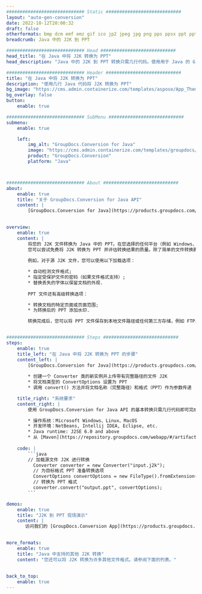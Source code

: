 ```yaml
---
############################# Static ############################
layout: "auto-gen-conversion"
date: 2022-10-12T20:00:32
draft: false
otherformats: bmp dcm emf emz gif ico jp2 jpeg jpg png pps ppsx ppt pptx psb psd svg svgz tga tif tiff webp wmf wmz
breadcrumb: Java 中的 J2K 到 PPT

############################# Head ############################
head_title: "在 Java 中将 J2K 转换为 PPT"
head_description: "Java 中的 J2K 到 PPT 转换只需几行代码。使用用于 Java 的 GroupDocs 文档转换 API 转换 160 多种文件格式"

############################# Header ############################
title: "在 Java 中将 J2K 转换为 PPT"
description: "使用几行 Java 代码将 J2K 转换为 PPT"
bg_image: "https://cms.admin.containerize.com/templates/aspose/App_Themes/V3/images/bg/header1.png"
bg_overlay: false
button:
    enable: true

############################# SubMenu ############################
submenu:
    enable: true

    left:
        img_alt: "GroupDocs.Conversion for Java"
        image: "https://cms.admin.containerize.com/templates/groupdocs/images/product-logos/90x90-noborder/groupdocs-conversion-java.png"
        product: "GroupDocs.Conversion"
        platform: "Java"



############################# About ############################
about:
    enable: true
    title: "关于 GroupDocs.Conversion for Java API"
    content: |
        [GroupDocs.Conversion for Java](https://products.groupdocs.com/conversion/java/) 是一种高级文件格式转换 API，用于在 Microsoft Office、OpenDocument、PDF、HTML、电子邮件、CAD 等流行图像和文档格式之间进行转换。只需几行代码即可完成更多工作。本机 API 会自动检测原始文档的格式，并提供许多选项来自定义转换后的文档。除了从文档中提取信息的功能外，它还默认支持将转换结果缓存到本地磁盘。但是，任何类型的缓存存储都可以通过实施适当的接口来支持 - Amazon S3、Dropbox、Google Drive、Windows Azure、Reddis 或任何其他接口。
    

overview:
    enable: true
    content: |
        将您的 J2K 文件转换为 Java 中的 PPT。在您选择的任何平台（例如 Windows、Linux、macOS）上，只需几行 Java 代码。
        您可以尝试免费将 J2K 转换为 PPT 并评估转换结果的质量。除了简单的文件转换脚本外，您还可以尝试更复杂的选项来加载 J2K 源文件并存储 PPT 输出。 
        
        例如，对于源 J2K 文件，您可以使用以下加载选项：

        * 自动检测文件格式;
        * 指定受保护文件的密码（如果文件格式支持）;
        * 替换丢失的字体以保留文档的外观.
        
        PPT 文件还有高级转换选项：

        * 转换文档的特定页面或页面范围;
        * 为转换后的 PPT 添加水印.

        转换完成后，您可以将 PPT 文件保存到本地文件路径或任何第三方存储，例如 FTP、Amazon S3、Google Drive、Dropbox 等。请注意 - 转换 J2K到 PPT，您不需要安装任何额外的软件，例如 MS Office、Open Office、Adobe Acrobat Reader 等。


############################# Steps ############################
steps:
    enable: true
    title_left: "在 Java 中将 J2K 转换为 PPT 的步骤"
    content_left: |
        [GroupDocs.Conversion for Java](https://products.groupdocs.com/conversion/java/) 允许开发人员使用几行代码轻松地将 J2K 文件转换为 PPT。
        
        * 创建一个 Converter 类的新实例并上传带有完整路径的文件 J2K
        * 将文档类型的 ConvertOptions 设置为 PPT
        * 调用 convert() 方法并将文档名称（完整路径）和格式（PPT）作为参数传递

    title_right: "系统要求"
    content_right: |
        使用 GroupDocs.Conversion for Java API 的基本转换只需几行代码即可完成。所有主要平台和操作系统都支持我们的 API。在执行以下代码之前，请确保您的系统上安装了以下先决条件。

        * 操作系统：Microsoft Windows、Linux、MacOS
        * 开发环境：NetBeans, Intellij IDEA, Eclipse, etc.
        * Java runtime: J2SE 6.0 and above
        * 从 [Maven](https://repository.groupdocs.com/webapp/#/artifacts/browse/tree/General/repo/com/groupdocs/groupdocs-conversion) 获取最新的 GroupDocs.Conversion for Java
         
    code: |
        ```java    
        // 加载源文件 J2K 进行转换
          Converter converter = new Converter("input.j2k");
          // 为目标格式 PPT 准备转换选项
          ConvertOptions convertOptions = new FileType().fromExtension("ppt").getConvertOptions();
          // 转换为 PPT 格式
          converter.convert("output.ppt", convertOptions);
        ```

demos:
    enable: true
    title: "J2K 到 PPT 现场演示"
    content: |
       访问我们的 [GroupDocs.Conversion App](https://products.groupdocs.app/conversion/family) 网站并立即尝试 J2K 到 PPT 转换。免费演示具有以下好处
          

more_formats:
    enable: true
    title: "Java 中支持的其他 J2K 转换"
    content: "您还可以将 J2K 转换为许多其他文件格式。请参阅下面的列表。"
       
       
back_to_top:
    enable: true
---
```

